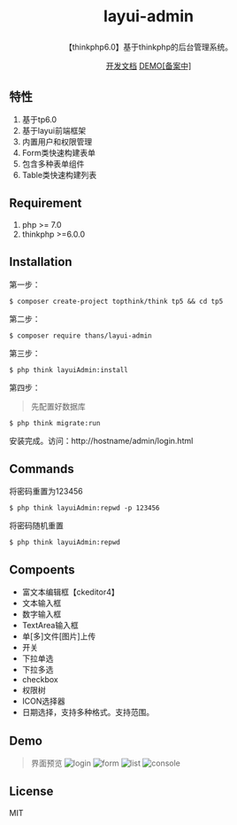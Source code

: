 
<h1><p align="center">layui-admin</p></h1>
<p align="center"> 【thinkphp6.0】基于thinkphp的后台管理系统。</p>

<p align="center">
<a target="_blank" href="https://www.kancloud.cn/sanshinet/layui-admin/">开发文档</a>
<a target="_blank" href="http://demo.layuiadmin.com/admin/login.html">DEMO[备案中]</a>
</p>

## 特性

1. 基于tp6.0
2. 基于layui前端框架
3. 内置用户和权限管理
4. Form类快速构建表单
5. 包含多种表单组件
6. Table类快速构建列表

## Requirement

1. php >= 7.0
2. thinkphp >=6.0.0

## Installation
第一步：
```shell
$ composer create-project topthink/think tp5 && cd tp5

```
第二步：
```shell
$ composer require thans/layui-admin
```
第三步：

```shell
$ php think layuiAdmin:install
```
第四步：

> 先配置好数据库
```shell
$ php think migrate:run
```

安装完成。访问：http://hostname/admin/login.html

## Commands

将密码重置为123456

```shell
$ php think layuiAdmin:repwd -p 123456
```

将密码随机重置

```shell
$ php think layuiAdmin:repwd
```
## Compoents

* 富文本编辑框【ckeditor4】
* 文本输入框
* 数字输入框
* TextArea输入框
* 单[多]文件[图片]上传
* 开关
* 下拉单选
* 下拉多选
* checkbox
* 权限树
* ICON选择器
* 日期选择，支持多种格式。支持范围。

## Demo

> 界面预览
![login](https://uinge.oss-cn-beijing.aliyuncs.com/Screen%20Shot%202019-08-01%20at%2010.49.20.png)
![form](https://uinge.oss-cn-beijing.aliyuncs.com/Screen%20Shot%202019-08-01%20at%2010.48.01.png)
![list](https://uinge.oss-cn-beijing.aliyuncs.com/Screen%20Shot%202019-08-01%20at%2010.47.48.png)
![console](https://uinge.oss-cn-beijing.aliyuncs.com/Screen%20Shot%202019-08-01%20at%2010.47.39.png)
## License

MIT

